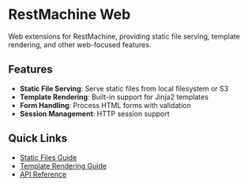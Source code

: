 # RestMachine Web

Web extensions for RestMachine, providing static file serving, template rendering, and other web-focused features.

## Features

- **Static File Serving**: Serve static files from local filesystem or S3
- **Template Rendering**: Built-in support for Jinja2 templates
- **Form Handling**: Process HTML forms with validation
- **Session Management**: HTTP session support

## Quick Links

- [Static Files Guide](guides/static-files.md)
- [Template Rendering Guide](guides/templates.md)
- [API Reference](api/static-router.md)

